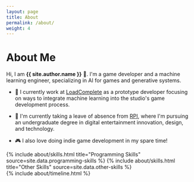 ```yaml
---
layout: page
title: About
permalink: /about/
weight: 4
---
```


# **About Me**

Hi, I am **{{ site.author.name }}** :wave:. I'm a game developer and a machine learning engineer, specializing in AI for games and generative systems.

* :office: I currently work at [LoadComplete](https://www.loadcomplete.com/) as a prototype developer focusing on ways to integrate machine learning into the studio's game development process.

* :school: I'm currently taking a leave of absence from [RPI](https://rpi.edu/), where I'm pursuing an undergraduate degree in digital entertainment innovation, design, and technology.

* :video_game: I also love doing indie game development in my spare time!

<!-- Hi, I am **{{ site.author.name }}** :wave:, currently studying digital entertainment innovation, design, and technology @ [RPI](https://rpi.edu/). I focus on experimenting with emerging technologies such as machine learning to innovate and explore new possibilities for next-gen video games. -->

<div class="row">
{% include about/skills.html title="Programming Skills" source=site.data.programming-skills %}
{% include about/skills.html title="Other Skills" source=site.data.other-skills %}
</div>

<div class="row">
{% include about/timeline.html %}
</div>